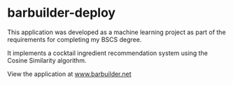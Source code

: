 # barbuilder-deploy

This application was developed as a machine learning project
as part of the requirements for completing my BSCS degree.

It implements a cocktail ingredient recommendation system
using the Cosine Similarity algorithm.


View the application at www.barbuilder.net
